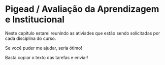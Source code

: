 
# Pigead / Avaliação da Aprendizagem e Institucional

Neste capítulo estarei reunindo as ativiades que estão sendo solicitadas por cada disciplina do curso.

Se você puder me ajudar, seria ótimo!

Basta copiar o texto das tarefas e enviar!
